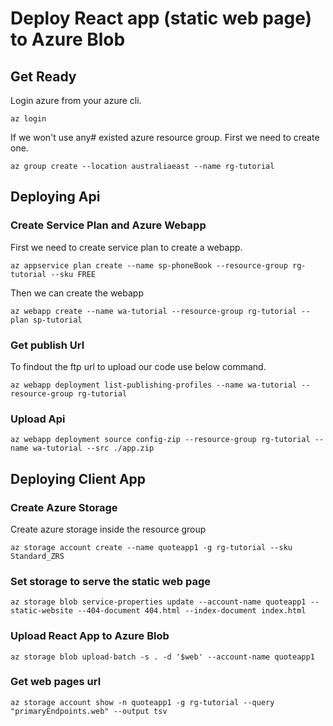 # Deploy React app (static web page) to Azure Blob

## Get Ready

Login azure from your azure cli.

```
az login
```

If we won't use any# existed azure resource group. First we need to create one.

```
az group create --location australiaeast --name rg-tutorial
```

## Deploying Api

### Create Service Plan and Azure Webapp

First we need to create service plan to create a webapp.

```
az appservice plan create --name sp-phoneBook --resource-group rg-tutorial --sku FREE
```

Then we can create the webapp

```
az webapp create --name wa-tutorial --resource-group rg-tutorial --plan sp-tutorial
```

### Get publish Url

To findout the ftp url to upload our code use below command.

```
az webapp deployment list-publishing-profiles --name wa-tutorial --resource-group rg-tutorial
```

### Upload Api

```
az webapp deployment source config-zip --resource-group rg-tutorial --name wa-tutorial --src ./app.zip
```

## Deploying Client App

### Create Azure Storage

Create azure storage inside the resource group

```
az storage account create --name quoteapp1 -g rg-tutorial --sku Standard_ZRS
```

### Set storage to serve the static web page

```
az storage blob service-properties update --account-name quoteapp1 --static-website --404-document 404.html --index-document index.html
```

### Upload React App to Azure Blob

```
az storage blob upload-batch -s . -d '$web' --account-name quoteapp1
```

### Get web pages url

```
az storage account show -n quoteapp1 -g rg-tutorial --query "primaryEndpoints.web" --output tsv
```
